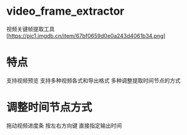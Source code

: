 # video_frame_extractor
视频关键帧提取工具
[https://pic1.imgdb.cn/item/67bf0659d0e0a243d4061b34.png]
# 特点
支持视频预览
支持多种视频各式和导出格式
多种调整提取时间节点的方式
# 调整时间节点方式
拖动视频进度条
按左右方向键
直接指定输出时间
